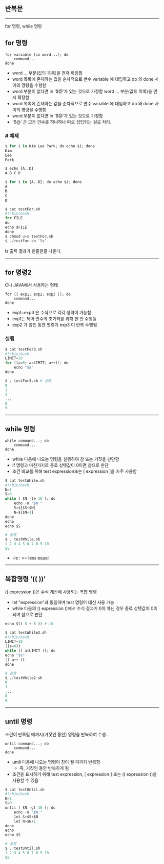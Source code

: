 ## **반복문**

___

for 명령, while 명령

## **for 명령**

```
for variable [in word...]; do
    command...
done
```

- word … 부분(값의 목록)을 먼저 확장함
- word 목록에 존재하는 값을 순차적으로 변수 variable 에 대입하고 do 와 done 사이의 명령을 수행함
- word 부분이 없다면 in '$@'가 있는 것으로 가정함
    word … 부분(값의 목록)을 먼저 확장함
- word 목록에 존재하는 값을 순차적으로 변수 variable 에 대입하고 do
와 done 사이의 명령을 수행함
- word 부분이 없다면 in '$@'가 있는 것으로 가정함
- '$@' 은 모든 인수를 하나하나 따로 삽입되는 걸로 처리.

### **# 예제**
```py
$ for i in Kim Lee Park; do echo $i; done
Kim
Lee
Park

$ echo {A..D}
A B C D

$ for i in {A..D}; do echo $i; done
A
B
C
D
```

```py
$ cat testFor.sh
#!/bin/bash
for FILE
do
echo $FILE
done
$ chmod u+x testFor.sh
$ ./testFor.sh `ls`
```
ls 출력 결과가 한줄한줄 나온다.

___

## **for 명령2**

C나 JAVA에서 사용하는 형태

```
for (( exp1; exp2; exp3 )); do
    command...
done
```

- exp1~exp3 은 수식으로 각각 생략이 가능함
- exp1는 제어 변수의 초기화를 위해 한 번 수행됨
- exp2 가 참인 동안 명령과 exp3 이 반복 수행됨

### **실행**
```py
$ cat testFor3.sh
#!/bin/bash
LIMIT=10
for ((a=0; a<LIMIT; a++)); do
    echo "$a"
done

$ . testFor3.sh # 실행
0
1
2
... 
8
9
```

___

## **while 명령**

```
while command...; do
    command...
done
```

- while 다음에 나오는 명령을 실행하여 참 또는 거짓을 판단함
- if 명령과 마찬가지로 종료 상탯값이 0이면 참으로 판단
- 조건 비교를 위해 test expression또는 [ expression ]을 자주 사용함

```py
$ cat testWhile.sh
#!/bin/bash
N=1
S=0
while [ $N -le 10 ]; do
    echo -n "$N "
    S=$[$S+$N]
    N=$[$N+1]
done
echo
echo $S 

# 실행
$ . testWhile.sh 
1 2 3 4 5 6 7 8 9 10
55
```
- -le : <= less equal

___

## **복합명령 '((  ))'**

(( expression ))은 수식 계산에 사용되는 복합 명령
- let "expression"과 동일하며 test 명령어 대신 사용 가능
- while 다음의 (( expression ))에서 수식 결과가 0이 아닌 경우 종료 상탯값이
0이 되며 참으로 판단

```py
echo $(( 8 + 8 )) # 16
```

```py
$ cat testWhile2.sh
#!/bin/bash
LIMIT=10
((a=0))
while (( a<LIMIT )); do
echo "$a"
(( a++ ))
done

# 실행
$ ./testWhile2.sh
0
1
...
8
9
```

___

## **until 명령**

조건이 만족될 때까지(거짓인 동안) 명령을 반복하여 수행.

```
until command...; do
    command...
done
```

- until 다음에 나오는 명령이 참이 될 때까지 반복함
    - 즉, 거짓인 동안 반복하게 됨
- 조건을 표시하기 위해 test expression, [ expression ] 또는 (( expression ))을 사용할 수 있음

```py
$ cat testUntil.sh
#!/bin/bash
N=1
S=0
until [ $N -gt 10 ]; do
    echo -n "$N "
    let S=$S+$N
    let N=$N+1
done
echo
echo $S

# 실행
$ . testUntil.sh
1 2 3 4 5 6 7 8 9 10
55
```